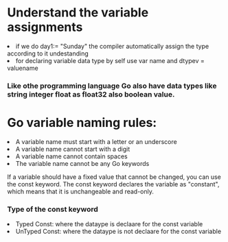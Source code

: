 <H1>Understand the variable assignments </H1>
        <li>if we do day1:= "Sunday" the compiler automatically assign the type according to it undestanding</li>
        <li>for declaring variable data type by self use var name and dtypev = valuename </li>

<H3> Like othe programming language Go also have data types like string integer float as float32 also boolean value. </H3>

<H1>Go variable naming rules: </H1>
    <li> A variable name must start with a letter or an underscore </li>
    <li>A variable name cannot start with a digit</li>
    <li>A variable name cannot contain spaces</li>
    <li>The variable name cannot be any Go keywords</li>


If a variable should have a fixed value that cannot be changed, you can use the const keyword.
The const keyword declares the variable as "constant", which means that it is unchangeable and read-only.
<h3>Type of the const keyword</h3>
    <li> Typed Const: where the dataype is declaare for the const variable</li>
    <li> UnTyped Const: where the dataype is not declaare for the const variable</li>